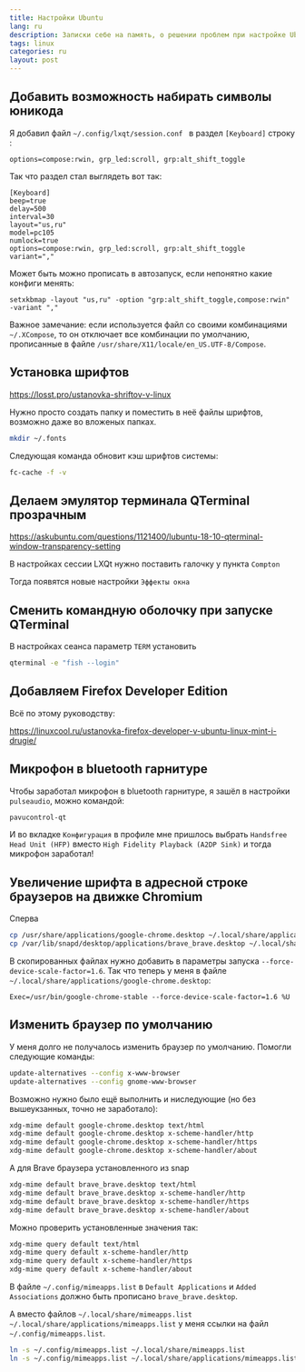 ```yaml
---
title: Настройки Ubuntu
lang: ru
description: Записки себе на память, о решении проблем при настройке Ubuntu
tags: linux
categories: ru
layout: post
---
```


## Добавить возможность набирать символы юникода

Я добавил файл `~/.config/lxqt/session.conf ` в раздел `[Keyboard]` строку :

```
options=compose:rwin, grp_led:scroll, grp:alt_shift_toggle
```
Так что раздел стал выглядеть вот так:

```
[Keyboard]
beep=true
delay=500
interval=30
layout="us,ru"
model=pc105
numlock=true
options=compose:rwin, grp_led:scroll, grp:alt_shift_toggle
variant=","
```

Может быть можно прописать в автозапуск, если непонятно какие конфиги менять:

```
setxkbmap -layout "us,ru" -option "grp:alt_shift_toggle,compose:rwin" -variant ","
```

Важное замечание: если используется файл со своими комбинациями `~/.XCompose`, то он
отключает все комбинации по умолчанию, прописанные в файле `/usr/share/X11/locale/en_US.UTF-8/Compose`.

## Установка шрифтов

<https://losst.pro/ustanovka-shriftov-v-linux>

Нужно просто создать папку и поместить в неё файлы шрифтов, возможно даже во вложеных папках.

```bash
mkdir ~/.fonts
```
Следующая команда обновит кэш шрифтов системы:

```bash
fc-cache -f -v
```

## Делаем эмулятор терминала QTerminal прозрачным

<https://askubuntu.com/questions/1121400/lubuntu-18-10-qterminal-window-transparency-setting>

В настройках сессии LXQt нужно поставить галочку у пункта `Compton`

Тогда появятся новые настройки `Эффекты окна`

## Сменить командную оболочку при запуске QTerminal

В настройках сеанса параметр `TERM` установить

```bash
qterminal -e "fish --login"
```
## Добавляем Firefox Developer Edition

Всё по этому руководству:

<https://linuxcool.ru/ustanovka-firefox-developer-v-ubuntu-linux-mint-i-drugie/>

## Микрофон в bluetooth гарнитуре

Чтобы заработал микрофон в bluetooth гарнитуре, я зашёл в настройки `pulseaudio`, можно командой:

```bash
pavucontrol-qt
```

И во вкладке `Конфигурация` в профиле мне пришлось выбрать `Handsfree Head Unit (HFP)` вместо `High Fidelity Playback (A2DP Sink)` и тогда микрофон заработал!

## Увеличение шрифта в адресной строке браузеров на движке Chromium

Сперва

```bash
cp /usr/share/applications/google-chrome.desktop ~/.local/share/applications
cp /var/lib/snapd/desktop/applications/brave_brave.desktop ~/.local/share/applications
```

В скопированных файлах нужно добавить в параметры запуска `--force-device-scale-factor=1.6`.
Так что теперь у меня в файле `~/.local/share/applications/google-chrome.desktop`:

```
Exec=/usr/bin/google-chrome-stable --force-device-scale-factor=1.6 %U
```

## Изменить браузер по умолчанию

У меня долго не получалось изменить браузер по умолчанию. Помогли следующие команды:

```bash
update-alternatives --config x-www-browser
update-alternatives --config gnome-www-browser
```

Возможно нужно было ещё выполнить и ниследующие (но без вышеукзанных, точно не заработало):

```bash
xdg-mime default google-chrome.desktop text/html
xdg-mime default google-chrome.desktop x-scheme-handler/http
xdg-mime default google-chrome.desktop x-scheme-handler/https
xdg-mime default google-chrome.desktop x-scheme-handler/about
```

А для Brave браузера установленного из snap

```bash
xdg-mime default brave_brave.desktop text/html
xdg-mime default brave_brave.desktop x-scheme-handler/http
xdg-mime default brave_brave.desktop x-scheme-handler/https
xdg-mime default brave_brave.desktop x-scheme-handler/about
```

Можно проверить установленные значения так:

```bash
xdg-mime query default text/html
xdg-mime query default x-scheme-handler/http
xdg-mime query default x-scheme-handler/https
xdg-mime query default x-scheme-handler/about
```

В файле `~/.config/mimeapps.list` в `Default Applications` и `Added Associations` должно быть прописано `brave_brave.desktop`.

А вместо файлов `~/.local/share/mimeapps.list` `~/.local/share/applications/mimeapps.list` у меня ссылки на файл `~/.config/mimeapps.list`.

```bash
ln -s ~/.config/mimeapps.list ~/.local/share/mimeapps.list
ln -s ~/.config/mimeapps.list ~/.local/share/applications/mimeapps.list
```
